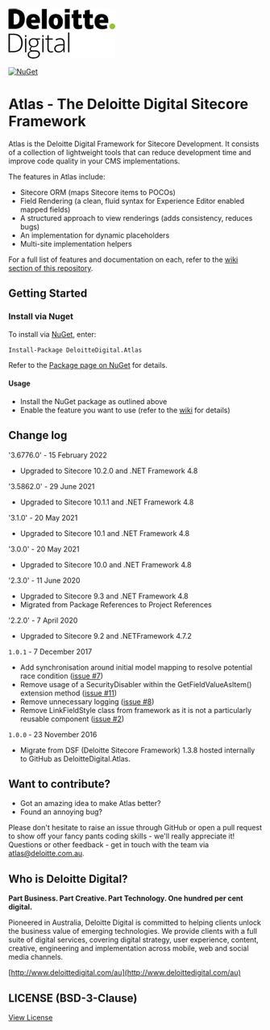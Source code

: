 ![Deloitte Digital](lib/logos/dd-logo.png)

[![NuGet](https://img.shields.io/nuget/v/DeloitteDigital.Atlas.svg)](https://www.nuget.org/packages/DeloitteDigital.Atlas)

# Atlas - The Deloitte Digital Sitecore Framework
Atlas is the Deloitte Digital Framework for Sitecore Development. It consists of a collection of lightweight tools that can reduce development time and improve code quality in your CMS implementations.

The features in Atlas include:
- Sitecore ORM (maps Sitecore items to POCOs)
- Field Rendering (a clean, fluid syntax for Experience Editor enabled mapped fields)
- A structured approach to view renderings (adds consistency, reduces bugs)
- An implementation for dynamic placeholders
- Multi-site implementation helpers 

For a full list of features and documentation on each, refer to the [wiki section of this repository](https://github.com/DeloitteDigitalAPAC/Atlas/wiki). 

## Getting Started

### Install via Nuget

To install via [NuGet](https://www.nuget.org/), enter:

```
Install-Package DeloitteDigital.Atlas
```

Refer to the [Package page on NuGet](https://www.nuget.org/packages/DeloitteDigital.Atlas/) for details.

#### Usage

- Install the NuGet package as outlined above
- Enable the feature you want to use (refer to the [wiki](https://github.com/DeloitteDigitalAPAC/Atlas/wiki) for details) 

## Change log

'3.6776.0' - 15 February 2022

* Upgraded to Sitecore 10.2.0 and .NET Framework 4.8

'3.5862.0' - 29 June 2021

* Upgraded to Sitecore 10.1.1 and .NET Framework 4.8

'3.1.0' - 20 May 2021

* Upgraded to Sitecore 10.1 and .NET Framework 4.8

'3.0.0' - 20 May 2021

* Upgraded to Sitecore 10.0 and .NET Framework 4.8

'2.3.0' - 11 June 2020

* Upgraded to Sitecore 9.3 and .NET Framework 4.8
* Migrated from Package References to Project References

'2.2.0' - 7 April 2020

* Upgraded to Sitecore 9.2 and .NETFramework 4.7.2

`1.0.1` - 7 December 2017

* Add synchronisation around initial model mapping to resolve potential race condition ([issue #7](https://github.com/DeloitteDigitalAPAC/Atlas/issues/7))
* Remove usage of a SecurityDisabler within the GetFieldValueAsItem() extension method ([issue #11](https://github.com/DeloitteDigitalAPAC/Atlas/issues/11))
* Remove unnecessary logging ([issue #8](https://github.com/DeloitteDigitalAPAC/Atlas/issues/8))
* Remove LinkFieldStyle class from framework as it is not a particularly reusable component ([issue #2](https://github.com/DeloitteDigitalAPAC/Atlas/issues/2))

`1.0.0` - 23 November 2016

* Migrate from DSF (Deloitte Sitecore Framework) 1.3.8 hosted internally to GitHub as DeloitteDigital.Atlas.

## Want to contribute?

* Got an amazing idea to make Atlas better?
* Found an annoying bug?

Please don't hesitate to raise an issue through GitHub or open a pull request to show off your fancy pants coding skills - we'll really appreciate it! Questions or other feedback - get in touch with the team via atlas@deloitte.com.au.

## Who is Deloitte Digital?

**Part Business. Part Creative. Part Technology. One hundred per cent digital.**

Pioneered in Australia, Deloitte Digital is committed to helping clients unlock the business value of emerging technologies. We provide clients with a full suite of digital services, covering digital strategy, user experience, content, creative, engineering and implementation across mobile, web and social media channels.

[http://www.deloittedigital.com/au](http://www.deloittedigital.com/au)

## LICENSE (BSD-3-Clause)
[View License](LICENSE)

